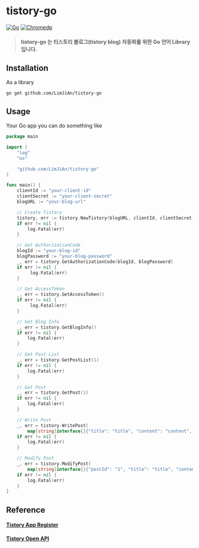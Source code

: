 # tistory-go
[![Go](https://img.shields.io/badge/go-1.19-blue.svg?style=for-the-badge&logo=go&logoColor=white)](https://go.dev/dl/)
[![Chromedp](https://img.shields.io/badge/chromedp-0.9.2-red.svg?style=for-the-badge&logo=go&logoColor=white)](https://pkg.go.dev/github.com/chromedp/chromedp)

> #### tistory-go 는 티스토리 블로그(tistory blog) 자동화를 위한 Go 언어 Library 입니다.


## Installation

As a library

```shell
go get github.com/LimJiAn/tistory-go
```
## Usage

Your Go app you can do something like

```go
package main

import (
    "log"
    "os"

    "github.com/LimJiAn/tistory-go"
)

func main() {
    clientId := "your-client-id"
    clientSecret := "your-client-secret"
    blogURL := "your-blog-url"

    // Create Tistory
    tistory, err := tistory.NewTistory(blogURL, clientId, clientSecret)
    if err != nil {
    	log.Fatal(err)
    }

    // Get AuthorizationCode
    blogId := "your-blog-id"
    blogPassword := "your-blog-password"
    _, err = tistory.GetAuthorizationCode(blogId, blogPassword)
    if err != nil {
         log.Fatal(err)
    }

    // Get AccessToken
    _, err = tistory.GetAccessToken()
    if err != nil {
         log.Fatal(err)
    }

    // Get Blog Info
    _, err = tistory.GetBlogInfo()
    if err != nil {
        log.Fatal(err)
    }

    // Get Post List
    _, err = tistory.GetPostList(1)
    if err != nil {
        log.Fatal(err)
    }

    // Get Post
    _, err = tistory.GetPost(1)
    if err != nil {
        log.Fatal(err)
    }

    // Write Post
    _, err = tistory.WritePost(
	    map[string]interface{}{"title": "title", "content": "content", "visibility": "3"})
    if err != nil {
        log.Fatal(err)
    }

    // Modify Post
    _, err = tistory.ModifyPost(
        map[string]interface{}{"postId": "1", "title": "title", "content": "content", "visibility": "3"})
    if err != nil {
        log.Fatal(err)
    }
}
```

## Reference
#### [Tistory App Register](https://www.tistory.com/guide/api/manage/register)
#### [Tistory Open API](https://tistory.github.io/document-tistory-apis/)
